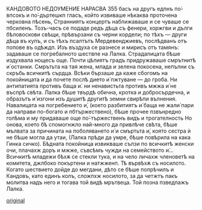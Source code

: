 ﻿КАНДОВОТО НЕДОУМЕНИЕ НАРАСВА
355
басъ на другъ едпнъ по́-впсокъ и по́-дъртешкп гласъ, който извиваше нѣкаква проточена черковна пѣсень, Странниятъ концертъ наближаваше и се чуваше се пбсиленъ. Тозъ-часъ се подаде редъ дѣца съ фенери, хоржгви и дълги бѣловоскови свѣщи, прѣвързани съ черни кордели; по тѣхъ — други дѣца въ купъ, и съ тѣхъ псалтътъ Мердевенджиевъ, послѣдванъ отъ попове въ одѣждп. Изъ въздуха се разнесе и мирисъ отъ тамянъ: задаваше се погребалното шествпе на Лалка.
Страдалицата бѣше издухвала нощесъ още.
Почти цѣлиятъ градъ придружаваше смрътнитѣ и́ останки. Смрътьта на тая жена, млада и зелена покосена, непълни съ скръбь всичкитѣ сърдца. Всѣки бързаше да каже сбогомъ на покойницата и да почете послѣ дието и́ пжтуване — до гроба. Ни антипатията противъ баща и́. ни ненавистьта противъ мжжа и́ не въспрѣ свѣта. Лалка бѣше твърдѣ обична, кротка и добросърдечна, и образътъ и́ изгони изъ душитѣ другитѣ земни свирѣпи вълнения. Навалицата на погребението и́, (което разбитиятъ и́ баща не жали́ пари да направи по-богато и пбтържествено), бѣше прочее пзвънредно голѣма и му придаваше още по́-тържественъ видъ и трогателность Но онова, което бѣ спомогнжло най-много да привлѣче свѣта, бѣше мълвата за причината на поболяването и́ и смъртьта и́, която сестра ѝ не бѣше могла да утаи, (Лалка прѣди да умре, бѣше повѣрила на кака Гинка сичко). Бѣдната покойница извикваше сълзи по всичкитѣ женски очи, плачахж доръ и мжже, съвсѣмъ чужди на семейството и́... Всичкитѣ младежи бѣхѫ се стекли тука, и на чело личахж членоветѣ на комитета, джлбоко покъртени и натжженп. Тѣ вървѣхѫ съ носилото.
Когато шествието дойде до мегдани, дѣто се бѣше попрѣчилъ и Кандовъ, като единъ колъ, сложпхж носилото, за да четжтъ пакъ молитва надъ него и тогава той видѣ мрътвеца. Той позна пзведпажъ Лалка.

[original](images/396.jpg)